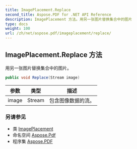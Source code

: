 ```yaml
---
title: ImagePlacement.Replace
second_title: Aspose.PDF for .NET API Reference
description: ImagePlacement 方法。用另一张图片替换集合中的图片
type: docs
weight: 100
url: /zh/net/aspose.pdf/imageplacement/replace/
---
```

## ImagePlacement.Replace 方法

用另一张图片替换集合中的图片。

```csharp
public void Replace(Stream image)
```

| 参数 | 类型 | 描述 |
| --- | --- | --- |
| image | Stream | 包含图像数据的流。 |

### 另请参见

* 类 [ImagePlacement](../)
* 命名空间 [Aspose.Pdf](../../../aspose.pdf/)
* 程序集 [Aspose.PDF](../../../)